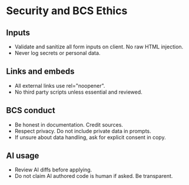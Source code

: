 # Security and BCS Ethics

## Inputs

- Validate and sanitize all form inputs on client. No raw HTML injection.
- Never log secrets or personal data.

## Links and embeds

- All external links use rel="noopener".
- No third party scripts unless essential and reviewed.

## BCS conduct

- Be honest in documentation. Credit sources.
- Respect privacy. Do not include private data in prompts.
- If unsure about data handling, ask for explicit consent in copy.

## AI usage

- Review AI diffs before applying.
- Do not claim AI authored code is human if asked. Be transparent.
